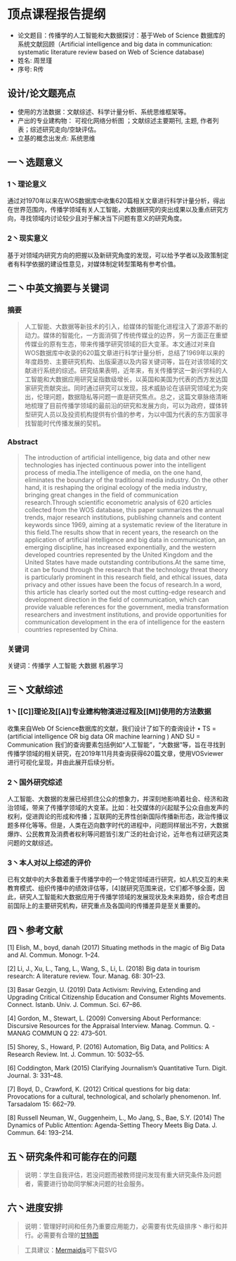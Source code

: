 # 顶点课程报告提纲

* 论文题目：传播学的人工智能和大数据探讨：基于Web of Science 数据库的系统文献回顾（Artificial intelligence and big data in communication: systematic literature review based on Web of Science database)
* 姓名: 周昱瑾
* 序号: R传
<!--more-->

## 设计/论文题亮点

* 使用的方法数据：文献综述、科学计量分析、系统思维框架等。
* 产出的专业建构物： 可视化网络分析图 ；文献综述主要期刊, 主题, 作者列表；综述研究走向/空缺评估。
* 立基的概念出发点: 系统思维


## 一丶选题意义
### 1丶理论意义

通过对1970年以来在WOS数据库中收集620篇相关文章进行科学计量分析，得出在世界范围内，传播学领域有关人工智能，大数据研究的突出成果以及重点研究方向，寻找领域内讨论较少且对于解决当下问题有意义的研究角度。


### 2丶现实意义
基于对领域内研究方向的把握以及新研究角度的发现，可以给予学者以及政策制定者有科学依据的建设性意见，对媒体制定转型策略有参考价值。


## 二丶中英文摘要与关键词

### 摘要
> 人工智能、大数据等新技术的引入，给媒体的智能化进程注入了源源不断的动力。媒体的智能化，一方面消弭了传统传媒业的边界，另一方面正在重塑传媒业的原有生态，带来传播学研究领域的巨大变革。本文通过对来自WOS数据库中收录的620篇文章进行科学计量分析，总结了1969年以来的年度趋势、主要研究机构、出版渠道以及内容关键词等，旨在对该领域的文献进行系统的综述。研究结果表明，近年来，有关传播学这一新兴学科的人工智能和大数据应用研究呈指数级增长，以英国和美国为代表的西方发达国家研究贡献突出。同时通过研究可以发现，技术威胁论在该研究领域尤为突出，伦理问题，数据隐私等问题一直是研究焦点。总之，这篇文章脉络清晰地梳理了目前传播学领域的最前沿的研究和发展方向，可以为政府，媒体转型研究人员以及投资机构提供有价值的参考，为以中国为代表的东方国家寻找智能时代传播发展的契机。


### Abstract
> The introduction of artificial intelligence, big data and other new technologies has injected continuous power into the intelligent process of media.The intelligence of media, on the one hand, eliminates the boundary of the traditional media industry. On the other hand, it is reshaping the original ecology of the media industry, bringing great changes in the field of communication research.Through scientific econometric analysis of 620 articles collected from the WOS database, this paper summarizes the annual trends, major research institutions, publishing channels and content keywords since 1969, aiming at a systematic review of the literature in this field.The results show that in recent years, the research on the application of artificial intelligence and big data in communication, an emerging discipline, has increased exponentially, and the western developed countries represented by the United Kingdom and the United States have made outstanding contributions.At the same time, it can be found through the research that the technology threat theory is particularly prominent in this research field, and ethical issues, data privacy and other issues have been the focus of research.In a word, this article has clearly sorted out the most cutting-edge research and development direction in the field of communication, which can provide valuable references for the government, media transformation researchers and investment institutions, and provide opportunities for communication development in the era of intelligence for the eastern countries represented by China.

### 关键词

关键词：传播学 人工智能 大数据 机器学习


## 三丶文献综述

### 1丶[[C]]理论及[[A]]专业建构物演进过程及[[M]]使用的方法数据

收集来自Web Of Science数据库的文献，我们设计了如下的查询设计
•	TS = (artificial intelligence OR big data OR machine learning ) AND SU = Communication 
我们的查询要素包括例如“人工智能”，“大数据”等，旨在寻找到传播学领域的相关研究，在2019年11月共查询获得620篇文章，使用VOSviewer 进行可视化呈现，并由此展开后续分析。

### 2丶国外研究综述

人工智能、大数据的发展已经抓住公众的想象力，并深刻地影响着社会、经济和政治领域，带来了传播学领域的大变革。比如：社交媒体的兴起赋予公众自由发声的权利，促进舆论的形成和传播；互联网的无界性创新国际传播新形态，政治传播议题多样化等等。但是，人类在迈向数字时代的进程中，问题同样层出不穷，大数据爆炸、公民教育及消费者权利等问题皆引发广泛的社会讨论，近年也有过研究这类问题的文献综述。


### 3丶本人对以上综述的评价

已有文献中的大多数着重于传播学中的一个特定领域进行研究，如人机交互的未来教育模式、组织传播中的绩效评估等，[4]就研究范围来说，它们都不够全面，因此，研究人工智能和大数据应用于传播学领域的发展现状及未来趋势，综合考虑目前国际上的主要研究机构，研究重点及各国间的传播差异是至关重要的。




## 四丶参考文献

[1]	 Elish, M., boyd,  danah (2017) Situating methods in the magic of Big Data and AI. Commun. Monogr. 1–24.

[2]	 Li, J., Xu, L., Tang, L., Wang, S., Li, L. (2018) Big data in tourism research: A literature review. Tour. Manag. 68: 301–23.

[3]	 Basar Gezgin, U. (2019) Data Activism: Reviving, Extending and Upgrading Critical Citizenship Education and Consumer Rights Movements. Connect. Istanb. Univ. J. Commun. Sci. 67–86.

[4]	 Gordon, M., Stewart, L. (2009) Conversing About Performance: Discursive Resources for the Appraisal Interview. Manag. Commun. Q. - MANAG COMMUN Q 22: 473–501.

[5]	 Shorey, S., Howard, P. (2016) Automation, Big Data, and Politics: A Research Review. Int. J. Commun. 10: 5032–55.

[6]	 Coddington, Mark (2015) Clarifying Journalism’s Quantitative Turn. Digit. Journal. 3: 331–48.

[7]	 Boyd, D., Crawford, K. (2012) Critical questions for big data: Provocations for a cultural, technological, and scholarly phenomenon. Inf. Tarsadalom 15: 662–79.

[8]	 Russell Neuman, W., Guggenheim, L., Mo Jang, S., Bae, S.Y. (2014) The Dynamics of Public Attention: Agenda-Setting Theory Meets Big Data. J. Commun. 64: 193–214.




## 五丶研究条件和可能存在的问题
> 说明：学生自我评估，若没问题而被教师提问发现有重大研究条件及问题者，需要进行协助同学解决问题的社会服务。

## 六丶进度安排
> 说明：管理好时间和任务乃重要应用能力，必需要有优先级排序丶串行和并行。必需要有合理的[甘特图](https://www.mindtheproduct.com/tame-your-roadmap/)

> 工具建议：[Mermaidjs](https://mermaidjs.github.io/mermaid-live-editor/)可下载SVG


</div>
